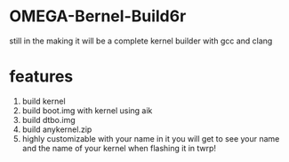 # OMEGA-Bernel-Build6r
still in the making it will be a complete kernel builder with gcc and clang
# features
1. build kernel
2. build boot.img with kernel using aik
3. build dtbo.img
4. build anykernel.zip
5. highly customizable with your name in it
you will get to see your name and the name of your kernel when flashing it in twrp!
